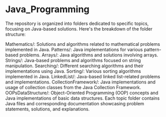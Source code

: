 # Java_Programming

The repository is organized into folders dedicated to specific topics, focusing on Java-based solutions. Here's the breakdown of the folder structure:

Mathematics/: Solutions and algorithms related to mathematical problems implemented in Java.
Patterns/: Java implementations for various pattern-based problems.
Arrays/: Java algorithms and solutions involving arrays.
Strings/: Java-based problems and algorithms focused on string manipulation.
Searching/: Different searching algorithms and their implementations using Java.
Sorting/: Various sorting algorithms implemented in Java.
LinkedList/: Java-based linked list-related problems and implementations.
CollectionFramework/: Java implementations and usage of collection classes from the Java Collection Framework.
OOPsDataStructure/: Object-Oriented Programming (OOP) concepts and Java implementations of basic data structures.
Each topic folder contains Java files and corresponding documentation showcasing problem statements, solutions, and explanations.
